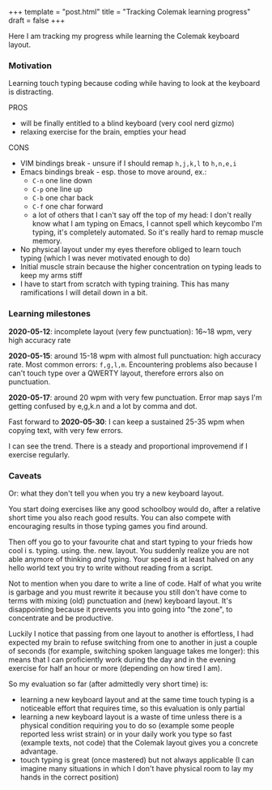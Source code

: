 +++
template = "post.html"
title = "Tracking Colemak learning progress"
draft = false
+++

Here I am tracking my progress while learning the Colemak keyboard layout.

### Motivation

Learning touch typing because coding while having to look at the keyboard is distracting.

PROS

* will be finally entitled to a blind keyboard (very cool nerd gizmo)
* relaxing exercise for the brain, empties your head

CONS

* VIM bindings break - unsure if I should remap `h,j,k,l` to `h,n,e,i`
* Emacs bindings break - esp. those to move around, ex.:
  - `C-n` one line down
  - `C-p` one line up
  - `C-b` one char back
  - `C-f` one char forward
  - a lot of others that I can't say off the top of my head: I don't really know what I am typing on Emacs, I cannot spell which keycombo I'm typing, it's completely automated. So it's really hard to remap muscle memory.
* No physical layout under my eyes therefore obliged to learn touch typing (which I was never motivated enough to do)
* Initial muscle strain because the higher concentration on typing leads to keep my arms stiff
* I have to start from scratch with typing training. This has many ramifications I will detail down in a bit.

### Learning milestones

**2020-05-12**: incomplete layout (very few punctuation): 16~18 wpm, very high accuracy rate

**2020-05-15**: around 15-18 wpm with almost full punctuation: high accuracy rate. Most common errors: `f,g,l,m`. Encountering problems also because I can't touch type over a QWERTY layout, therefore errors also on punctuation.

**2020-05-17**: around 20 wpm with very few punctuation. Error map says I'm getting confused by e,g,k.n and a lot by comma and dot.

Fast forward to **2020-05-30**: I can keep a sustained 25-35 wpm when copying text, with very few errors.

I can see the trend. There is a steady and proportional improvemend if I exercise regularly.

### Caveats

Or: what they don't tell you when you try a new keyboard layout.

You start doing exercises like any good schoolboy would do, after a relative short time you also reach good results. You can also compete with encouraging results in those typing games you find around.

Then off you go to your favourite chat and start typing to your frieds how cool i
s. typing. using. the. new. layout. You suddenly realize you are not able anymore of thinking *and* typing. Your speed is at least halved on any hello world text you try to write without reading from a script.

Not to mention when you dare to write a line of code. Half of what you write is garbage and you must rewrite it because you still don't have come to terms with mixing (old) punctuation and (new) keyboard layout. It's disappointing because it prevents you into going into "the zone", to concentrate and be productive.

Luckily I notice that passing from one layout to another is effortless, I had expected my brain to refuse switching from one to another in just a couple of seconds (for example, switching spoken language takes me longer): this means that I can proficiently work during the day and in the evening exercise for half an hour or more (depending on how tired I am).

So my evaluation so far (after admittedly very short time) is:

- learning a new keyboard layout and at the same time touch typing is a noticeable effort that requires time, so this evaluation is only partial
- learning a new keyboard layout is a waste of time unless there is a physical condition requiring you to do so (example some people reported less wrist strain) or in your daily work you type so fast (example texts, not code) that the Colemak layout gives you a concrete advantage.
- touch typing is great (once mastered) but not always applicable (I can imagine many situations in which I don't have physical room to lay my hands in the correct position)

